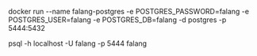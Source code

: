 docker run --name falang-postgres -e POSTGRES_PASSWORD=falang -e POSTGRES_USER=falang -e POSTGRES_DB=falang -d postgres -p 5444:5432


psql -h localhost -U falang -p 5444 falang